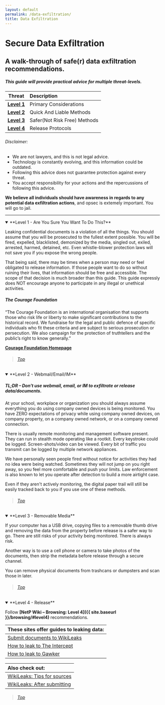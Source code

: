 ```yaml
---
layout: default
permalink: /data-exfiltration/
title: Data Exfiltration
---
```

Secure Data Exfiltration
====================

A walk-through of safe(r) data exfiltration recommendations.
--------------------------------------------------

##### This guide will provide practical advice for multiple threat-levels.

| Threat | Description |
|:-------:|:-----------------------------------------------------------|
| **[Level 1](#level1)** |Primary Considerations|
| **[Level 2](#level2)** |Quick  And Liable Methods|
| **[Level 3](#level3)** |Safer(Not Risk Free) Methods|
| **[Level 4](#level4)** |Release Protocols|

###### Disclaimer:

* We are not lawyers, and this is not legal advice.
* Technology is constantly evolving, and this information could be outdated.
* Following this advice does not guarantee protection against every threat.
* You accept responsibility for your actions and the repercussions of following this advice.

**We believe all individuals should have awareness in regards to any potential data exfiltration actions**, and opsec is extemely important. You will go to jail. 

---

<details open>
<summary>
**Level 1 - Are You Sure You Want To Do This?**
<a class="anchor" name="level1"></a>
</summary>

Leaking confidential documents is a violation of all the things. You should assume that you will be prosecuted to the fullest extent possible. You will be fired, expelled, blacklisted, demonized by the media, singled out, exiled, arrested, harmed, detained, etc. Even whistle-blower protection laws will not save you if you expose the wrong people. 

That being said, there may be times when a person may need or feel obligated to release information. If those people want to do so without ruining their lives, that information should be free and accessible. The scope of that decision is much broader than this guide. This guide expressly does NOT encourage anyone to participate in any illegal or unethical activities. 

##### The Courage Foundation
“The Courage Foundation is an international organisation that supports those who risk life or liberty to make significant contributions to the historical record. We fundraise for the legal and public defence of specific individuals who fit these criteria and are subject to serious prosecution or persecution. We also campaign for the protection of truthtellers and the public’s right to know generally.”


**[Courage Foundation Homepage](https://www.couragefound.org/)**

> ###### [Top <i class="fa fa-arrow-circle-up fa-lg"></i>](#top-of-page)

</details>

<details open>
<summary>
**Level 2 - Webmail/Email/IM**
<a class="anchor" name="level2"></a>
</summary>

##### TL;DR – Don't use webmail, email, or IM to exfiltrate or release data/documents. 

At your school, workplace or organization you should always assume everything you do using company owned devices is being monitored. You have ZERO expectations of privacy while using company owned devices, on company property, on a company owned network, or on a company owned connection. 

There is usually remote monitoring and management software present. They can run in stealth mode operating like a rootkit. Every keystroke could be logged. Screen-shots/video can be viewed. Every bit of traffic you transmit can be logged by multiple network appliances. 

We have personally seen people fired without notice for activities they had no idea were being watched.  Sometimes they will not jump on you right away, so you feel more comfortable and push your limits. Law enforcement is also known to let you operate after detection to build a more airtight case. 

Even if they aren't actively monitoring, the digital paper trail will still be easily tracked back to you if you use one of these methods. 

> ###### [Top <i class="fa fa-arrow-circle-up fa-lg"></i>](#top-of-page)

</details>

<details open>
<summary>
**Level 3 - Removable Media**
<a class="anchor" name="level3"></a>
</summary>

If your computer has a USB drive, copying files to a removable thumb drive and removing the data from the property before release is a safer way to go. There are still risks of your activity being monitored. There is always risk. 

Another way is to use a cell phone or camera to take photos of the documents, then strip the metadata before release through a secure channel. 

You can remove physical documents from trashcans or dumpsters and scan those in later.

> ###### [Top <i class="fa fa-arrow-circle-up fa-lg"></i>](#top-of-page)

</details>

<details open>
<summary>
**Level 4 - Release**
<a class="anchor" name="level4"></a>
</summary>

Follow **[NetP Wiki – Browsing: Level 4]({{ site.baseurl }}/browsing/#level4)** recommendations. 


|These sites offer guides to leaking data:|
|:-------|
|[Submit documents to WikiLeaks](https://wikileaks.org/#submit)|
|[How to leak to The Intercept](https://theintercept.com/2015/01/28/how-to-leak-to-the-intercept/)|
|[How to leak to Gawker](http://gawker.com/how-to-leak-to-gawker-anonymously-1613394137)|

|Also check out:|
|:-------|
|[WikiLeaks: Tips for sources](https://wikileaks.org/#submit_help_tips)|
|[WikiLeaks: After submitting](https://wikileaks.org/#submit_help_after)|

> ###### [Top <i class="fa fa-arrow-circle-up fa-lg"></i>](#top-of-page)

</details>
